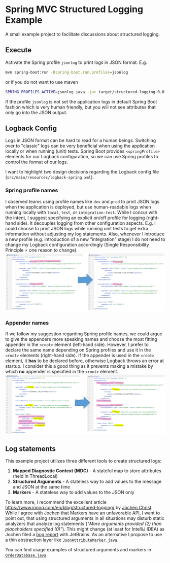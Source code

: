 # Spring MVC Structured Logging Example

A small example project to facilitate discussions about structured logging.

## Execute

Activate the Spring profile `jsonlog` to print logs in JSON format. E.g.

```bash
mvn spring-boot:run -Dspring-boot.run.profiles=jsonlog
```

or if you do not want to use maven

```bash
SPRING_PROFILES_ACTIVE=jsonlog java -jar target/structured-logging-0.0.1-SNAPSHOT.jar 
```

If the profile `jsonlog` is not set the application logs in default Spring Boot fashion which is very human friendly,
but you will not see attributes that only go into the JSON output.

## Logback Config

Logs in JSON format can be hard to read for a human beings. Switching over to "classic" logs can be very beneficial when
using the application locally or when running (unit) tests. Spring Boot provides `<springProfile>` elements for our
Logback configuration, so we can use Spring profiles to control the format of our logs.

I want to highlight two design decisions regarding the Logback config file (`src/main/resources/logback-spring.xml`).

### Spring profile names

I observed teams using profile names like `dev` and `prod` to print JSON logs when the application is deployed, but use
human-readable logs when running locally with `local`, `test`, or `integration-test`. While I concur with the intent, I
suggest specifying an explicit on/off profile for logging (right-hand side). It decouples logging from other
configuration aspects. E.g. I could choose to print JSON logs while running unit tests to get extra information without
adjusting my log statements. Also, whenever I introduce a new profile (e.g. introduction of a new "integration" stage) I
do not need to change my Logback configuration accordingly (Single Responsibility Principle = one reason to change).
![Spring profile names](doc/img/profile-name.png)

### Appender names

If we follow my suggestion regarding Spring profile names, we could argue to give the appenders more speaking names and
choose the most fitting appender in the `<root>` element (left-hand side). However, I prefer to declare the same name
depending on Spring profiles and use it in the `<root>` elements (right-hand side). If the appender is used in
the `<root>` element, it **has** to be declared before, otherwise Logback throws an error at startup. I consider this a
good thing as it prevents making a mistake by which **no** appender is specified in the `<root>` element.
![Appender names](doc/img/appender-name.png)

## Log statements

This example project utilizes three different tools to create structured logs:

1. **Mapped Diagnostic Context (MDC)** - A stateful map to store attributes (held in ThreadLocal)
2. **Structured Arguments** - A stateless way to add values to the message and JSON at the same time
3. **Markers** - A stateless way to add values to the JSON only

To learn more, I recommend the excellent article https://www.innoq.com/en/blog/structured-logging/
by [Jochen Christ](https://github.com/jochenchrist). While I agree with Jochen that Markers have an unfavorable API, I
want to point out, that using structured arguments in all situations may disturb static analyzers that analyze log
statements (*"More arguments provided (2) than placeholders specified (0)"*). This might change (at least for IntelliJ
IDEA) as Jochen filed a [bug report](https://youtrack.jetbrains.com/issue/IDEA-280562) with JetBrains. As an alternative
I propose to use a thin abstraction layer
like [`JsonAttributeMarker.java`](src/main/java/de/sebsprenger/structuredlogging/util/JsonAttributeMarker.java).

You can find usage examples of structured arguments and markers
in [`OrderDatabase.java`](src/main/java/de/sebsprenger/structuredlogging/adapter/secondary/OrderDatabase.java)